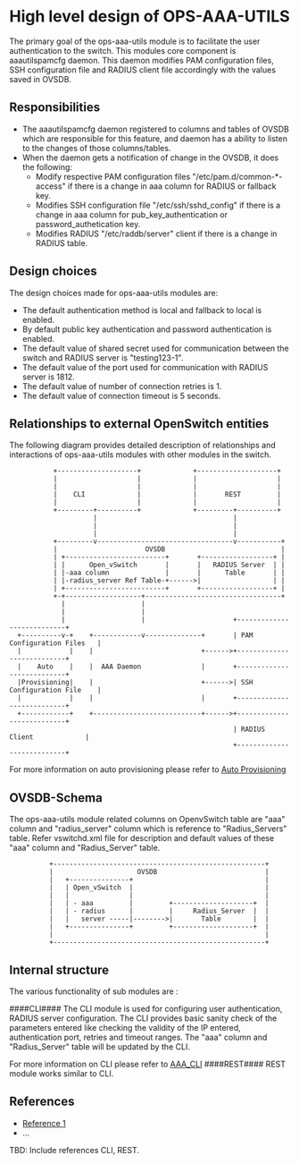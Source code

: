 High level design of OPS-AAA-UTILS
============================

The primary goal of the ops-aaa-utils module is to facilitate the user authentication to the switch. This modules core component is aaautilspamcfg daemon. This daemon modifies PAM configuration files, SSH configuration file and RADIUS client file accordingly with the values saved in OVSDB.

Responsibilities
---------------
- The aaautilspamcfg daemon registered to columns and tables of OVSDB which are responsible for this feature, and daemon has a ability to listen to the changes of those columns/tables.
- When the daemon gets a notification of change in the OVSDB, it does the following:
    - Modify respective PAM configuration files "/etc/pam.d/common-*-access" if there is a change in aaa column for RADIUS or fallback key.
    - Modifies SSH configuration file "/etc/ssh/sshd_config" if there is a change in aaa column for pub_key_authentication or password_authetication key.
    - Modifies RADIUS "/etc/raddb/server" client if there is a change in RADIUS table.

Design choices
--------------
The design choices made for ops-aaa-utils modules are:

- The default authentication method is local and fallback to local is enabled.
- By default public key authentication and password authentication is enabled.
- The default value of shared secret used for communication between the switch and RADIUS server is "testing123-1".
- The default value of the port used for communication with RADIUS server is 1812.
- The default value of number of connection retries is 1.
- The default value of connection timeout is 5 seconds.

Relationships to external OpenSwitch entities
--------------------
The following diagram provides detailed description of relationships and interactions of ops-aaa-utils modules with other modules in the switch.

               +--------------------+             +--------------------+
               |                    |             |                    |
               |                    |             |                    |
               |    CLI             |             |       REST         |
               |                    |             |                    |
               +---------+----------+             +---------+----------+
                         |                                  |
                         |                                  |
                         |                                  |
               +---------v----------------------------------v-----------+
               |                      OVSDB                             |
               | +-------------------------+       +------------------+ |
               | |      Open_vSwitch       |       |   RADIUS Server  | |
               | |-aaa column              |       |      Table       | |
               | |-radius_server Ref Table-+------>|                  | |
               | +-------------------------+       +------------------+ |
               +-+-------------------+----------------------------------+
                 |                   |
                 |                   |
                 |                   |                      +---------------------------+
      +----------v-+    +------------v--------------+       | PAM Configuration Files   |
      |            |    |                           +------>+---------------------------+
      |    Auto    |    |  AAA Daemon               |       +---------------------------+
      |Provisioning|    |                           +------>| SSH Configuration File    |
      |            |    |                           |       +---------------------------+
      +------------+    +---------------------------+------>+---------------------------+
                                                            | RADIUS Client             |
                                                            +---------------------------+

For more information on auto provisioning please refer to [Auto Provisioning](http://www.openswitch.net/docs/autoprovisioing)

OVSDB-Schema
------------
The ops-aaa-utils module related columns on OpenvSwitch table are "aaa" column and "radius\_server" column which is reference to "Radius\_Servers" table. Refer vswitchd.xml file for
description and default values of these "aaa" column and  "Radius\_Server" table.

              +-----------------------------------------------------+
              |                     OVSDB                           |
              |   +---------------+                                 |
              |   | Open_vSwitch  |                                 |
              |   |               |                                 |
              |   | - aaa         |         +--------------------+  |
              |   | - radius      |         |     Radius_Server  |  |
              |   |   server -----|-------->|       Table        |  |
              |   +---------------+         +--------------------+  |
              |                                                     |
              +-----------------------------------------------------+
Internal structure
------------------
The various functionality of sub modules are :

####CLI####
The CLI module is used for configuring user authentication, RADIUS server configuration. The CLI provides basic sanity check of the parameters entered like checking the validity of the IP entered, authentication port, retries and timeout ranges.
The "aaa" column and "Radius\_Server" table will be updated by the CLI.

For more information on CLI please refer to [AAA_CLI](http://www.openswitch.net/docs/CLI)
####REST####
REST module works similar to CLI.

References
----------
* [Reference 1](http://www.openswitch.net/docs/redest1)
* ...

TBD: Include references CLI, REST.
